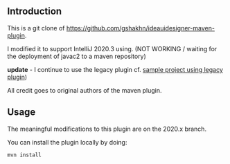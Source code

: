 Introduction
-----------

This is a git clone of https://github.com/gshakhn/ideauidesigner-maven-plugin.

I modified it to support IntelliJ 2020.3 using. (NOT WORKING / waiting for the deployment of javac2 to a maven repository)

**update** - I continue to use the legacy plugin cf. [sample project using legacy plugin](https://github.com/gonnot/ideauidesigner-sample))

All credit goes to original authors of the maven plugin.

Usage
-----

The meaningful modifications to this plugin are on the 2020.x branch. 

You can install the plugin locally by doing:

    mvn install


